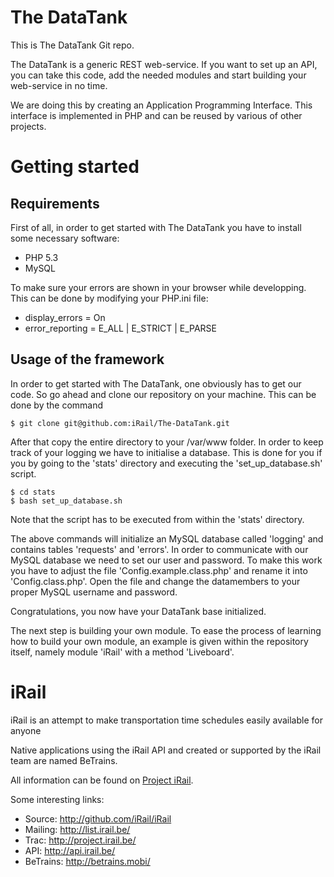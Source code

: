 # The DataTank #

This is The DataTank Git repo.

The DataTank is a generic REST web-service. If you want to set up an API, you can take this code, add the needed modules and start building your web-service in no time.

We are doing this by creating an Application Programming Interface. This interface is implemented in PHP and can be reused by various of other projects.

# Getting started #

## Requirements ##
First of all, in order to get started with The DataTank you have to install some necessary software:

* PHP 5.3
* MySQL

To make sure your errors are shown in your browser while developping. This can be done by modifying your PHP.ini file:

* display_errors = On	
* error_reporting = E_ALL | E_STRICT | E_PARSE

## Usage of the framework ##

In order to get started with The DataTank, one obviously has to get our code.
So go ahead and clone our repository on your machine. This can be done by the command
      	
	$ git clone git@github.com:iRail/The-DataTank.git	

After that copy the entire directory to your /var/www folder.
In order to keep track of your logging we have to initialise a database. This is done for you if you by going to the 
'stats' directory and executing the 'set_up_database.sh' script.
	 
	$ cd stats
	$ bash set_up_database.sh

Note that the script has to be executed from within the 'stats' directory.

The above commands will initialize an MySQL database called 'logging' and contains tables 'requests' and 'errors'.
In order to communicate with our MySQL database we need to set our user and password. To make this work you have to adjust the file 'Config.example.class.php' and rename it into 'Config.class.php'. Open the file and change the datamembers to your proper MySQL username and password.

Congratulations, you now have your DataTank base initialized.

The next step is building your own module. To ease the process of learning how to build your own module, an example is given within the repository itself, namely module 'iRail' with a method
'Liveboard'. 
		    
# iRail #

iRail is an attempt to make transportation time schedules easily available for anyone

Native applications using the iRail API and created or supported by the iRail team are named BeTrains.

All information can be found on [Project iRail](http://project.irail.be/).

Some interesting links:

  * Source: <http://github.com/iRail/iRail>
  * Mailing: <http://list.irail.be/>
  * Trac: <http://project.irail.be/>
  * API: <http://api.irail.be/>
  * BeTrains: <http://betrains.mobi/>
